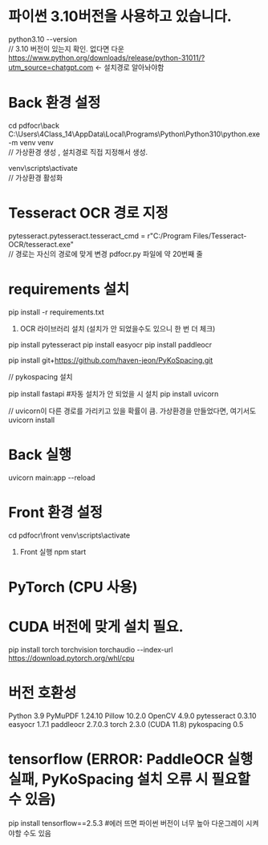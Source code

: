 # 파이썬 3.10버전을 사용하고 있습니다.
python3.10 --version     
// 3.10 버전이 있는지 확인. 없다면 다운 https://www.python.org/downloads/release/python-31011/?utm_source=chatgpt.com     <- 설치경로 알아놔야함

# Back 환경 설정
cd pdfocr\back
C:\Users\4Class_14\AppData\Local\Programs\Python\Python310\python.exe -m venv venv      
// 가상환경 생성 , 설치경로 직접 지정해서 생성.

venv\scripts\activate       
// 가상환경 활성화

# Tesseract OCR 경로 지정
pytesseract.pytesseract.tesseract_cmd = r"C:/Program Files/Tesseract-OCR/tesseract.exe"   
// 경로는 자신의 경로에 맞게 변경  pdfocr.py 파일에 약 20번째 줄

# requirements 설치
pip install -r requirements.txt

1. OCR 라이브러리 설치 (설치가 안 되었을수도 있으니 한 번 더 체크)

pip install pytesseract 
pip install easyocr
pip install paddleocr

pip install git+https://github.com/haven-jeon/PyKoSpacing.git           

// pykospacing 설치

pip install fastapi #자동 설치가 안 되었을 시 설치
pip install uvicorn 

// uvicorn이 다른 경로를 가리키고 있을 확률이 큼. 가상환경을 만들었다면, 여기서도 uvicorn install

# Back 실행
uvicorn main:app --reload

# Front 환경 설정
cd pdfocr\front
venv\scripts\activate

1. Front 실행
npm start



# PyTorch (CPU 사용)
# CUDA 버전에 맞게 설치 필요.
pip install torch torchvision torchaudio --index-url https://download.pytorch.org/whl/cpu

# 버전 호환성
Python 3.9
PyMuPDF 1.24.10
Pillow 10.2.0
OpenCV 4.9.0
pytesseract 0.3.10
easyocr 1.7.1
paddleocr 2.7.0.3
torch 2.3.0 (CUDA 11.8)
pykospacing 0.5

# tensorflow (ERROR: PaddleOCR 실행 실패, PyKoSpacing 설치 오류 시 필요할 수 있음)
pip install tensorflow==2.5.3
#에러 뜨면 파이썬 버전이 너무 높아 다운그레이 시켜야할 수도 있음